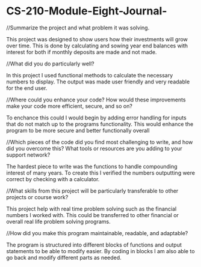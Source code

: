 # CS-210-Module-Eight-Journal-

//Summarize the project and what problem it was solving.

This project was designed to show users how their investments will grow over time. This is done by calculating and sowing year end balances with interest for both if monthly deposits are made and not made.

//What did you do particularly well?

In this project I used functional methods to calculate the necessary numbers to display. The output was made user friendly and very readable for the end user.

//Where could you enhance your code? How would these improvements make your code more efficient, secure, and so on?

To enchance this could I would begin by adding error handling for inputs that do not match up to the programs functionality. This would enhance the program to be more secure and better functionally overall

//Which pieces of the code did you find most challenging to write, and how did you overcome this? What tools or resources are you adding to your support network?

The hardest piece to write was the functions to handle compounding interest of many years. To create this I verified the numbers outputting were correct by checking with a calculator.

//What skills from this project will be particularly transferable to other projects or course work?

This project help with real time problem solving such as the financial numbers I worked with. This could be transferred to other financial or overall real life problem solving programs.

//How did you make this program maintainable, readable, and adaptable?

The program is structured into different blocks of functions and output statements to be able to modify easier. By coding in blocks I am also able to go back and modify different parts as needed.
